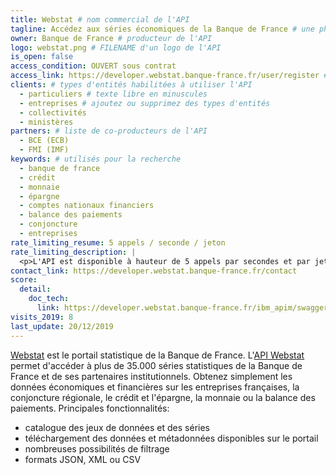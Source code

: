 ```yaml
---
title: Webstat # nom commercial de l'API
tagline: Accédez aux séries économiques de la Banque de France # une phrase maximum
owner: Banque de France # producteur de l'API
logo: webstat.png # FILENAME d'un logo de l'API
is_open: false
access_condition: OUVERT sous contrat
access_link: https://developer.webstat.banque-france.fr/user/register # URL d'une page de demande d'accès si l'API est à accès restreint
clients: # types d'entités habilitées à utiliser l'API
  - particuliers # texte libre en minuscules
  - entreprises # ajoutez ou supprimez des types d'entités
  - collectivités
  - ministères
partners: # liste de co-producteurs de l'API
  - BCE (ECB)
  - FMI (IMF)
keywords: # utilisés pour la recherche
  - banque de france
  - crédit
  - monnaie
  - épargne
  - comptes nationaux financiers
  - balance des paiements
  - conjoncture
  - entreprises
rate_limiting_resume: 5 appels / seconde / jeton
rate_limiting_description: |
  <p>L'API est disponible à hauteur de 5 appels par secondes et par jetons d'accès.</p>
contact_link: https://developer.webstat.banque-france.fr/contact
score:
  detail:
    doc_tech:
      link: https://developer.webstat.banque-france.fr/ibm_apim/swaggerjson/d2Vic3RhdC1iYW5xdWUtZGUtZnJhbmNlLWZyX3YxOjEuMC4wXzQ3MDE%2C # URL de la documentation au format OpenAPI <https://github.com/OAI/OpenAPI-Specification>
visits_2019: 8
last_update: 20/12/2019
---
```


[Webstat](http://webstat.banque-france.fr/fr/) est le portail statistique de la Banque de France. L'[API Webstat](https://developer.webstat.banque-france.fr) permet d'accéder à plus de 35.000 séries statistiques de la Banque de France et de ses partenaires institutionnels. Obtenez simplement les données économiques et financières sur les entreprises françaises, la conjoncture régionale, le crédit et l'épargne, la monnaie ou la balance des paiements.
Principales fonctionnalités:

- catalogue des jeux de données et des séries
- téléchargement des données et métadonnées disponibles sur le portail
- nombreuses possibilités de filtrage
- formats JSON, XML ou CSV
